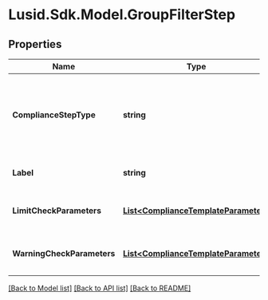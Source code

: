 # Lusid.Sdk.Model.GroupFilterStep

## Properties

Name | Type | Description | Notes
------------ | ------------- | ------------- | -------------
**ComplianceStepType** | **string** | . The available values are: FilterStep, GroupByStep, GroupFilterStep, BranchStep, RecombineStep, CheckStep | 
**Label** | **string** | The label of the compliance step | 
**LimitCheckParameters** | [**List&lt;ComplianceTemplateParameter&gt;**](ComplianceTemplateParameter.md) | Parameters required for an absolute limit check | 
**WarningCheckParameters** | [**List&lt;ComplianceTemplateParameter&gt;**](ComplianceTemplateParameter.md) | Parameters required for a warning limit check | 

[[Back to Model list]](../README.md#documentation-for-models) [[Back to API list]](../README.md#documentation-for-api-endpoints) [[Back to README]](../README.md)

